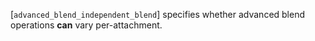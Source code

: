 [`advanced_blend_independent_blend`] specifies whether advanced blend
operations  **can**  vary per-attachment.